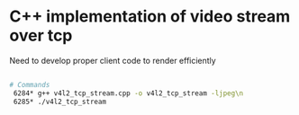 # C++ implementation of video stream over tcp

Need to develop proper client code to render efficiently

```bash

# Commands
 6284* g++ v4l2_tcp_stream.cpp -o v4l2_tcp_stream -ljpeg\n
 6285* ./v4l2_tcp_stream
```
